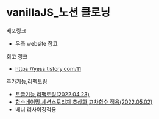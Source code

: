 # vanillaJS\_노션 클로닝

배포링크

- 우측 website 참고

회고 링크

- https://yess.tistory.com/11

추가기능,리펙토링

- [토글기능,리팩토링(2022.04.23)](https://yess.tistory.com/12)
- [함수네이밍,세션스토리지 추상화,고차함수 적용(2022.05.02)](https://yess.tistory.com/13)
- 배너 리사이징적용
